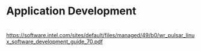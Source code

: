 # Application Development

# 

https://software.intel.com/sites/default/files/managed/49/b0/wr_pulsar_linux_software_development_guide_70.pdf